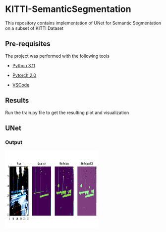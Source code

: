 # KITTI-SemanticSegmentation

This repository contains implementation of UNet for Semantic Segmentation on a subset of KITTI Dataset

## Pre-requisites

The project was performed with the following tools

- [Python 3.11](https://www.python.org/downloads/release/python-3110/)

- [Pytorch 2.0](https://pytorch.org/)

- [VSCode](https://code.visualstudio.com/)

## Results

Run the train.py file to get the resulting plot and visualization

## UNet

### Output
<p align="left"> <img src="https://github.com/AkshayLaddha943/KITTI-SemanticSegmentation/blob/main/output/kitti-segmentmap.PNG" height="250" width=300" alt="Output">
<br/>
